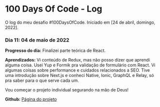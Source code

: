 # 100 Days Of Code - Log

O log do meu desafio #100DaysOfCode. Iniciado em [24 de abril, domingo, 2022].

### Dia 11: 04 de maio de 2022

**Progresso do dia:** Finalizei parte teórica de React. 

**Aprendizados:** Vi conteúdo de Redux, mas não posso dizer que aprendi alguma coisa. Usei Yup e Formik pra validação de formulário com React. Vi algumas coisas sobre performance e cuidados relacionados a SEO. Tive uma introdução sobre Next.js e conheci Native, Ionic, GraphQL e Relay, só pra saber para o que serve cada um.

Vou começar o projeto individual segurando na mão de Deus!

**Github:** [Página do projeto](https://github.com/sarahrubia/form-react-yup-formik)
